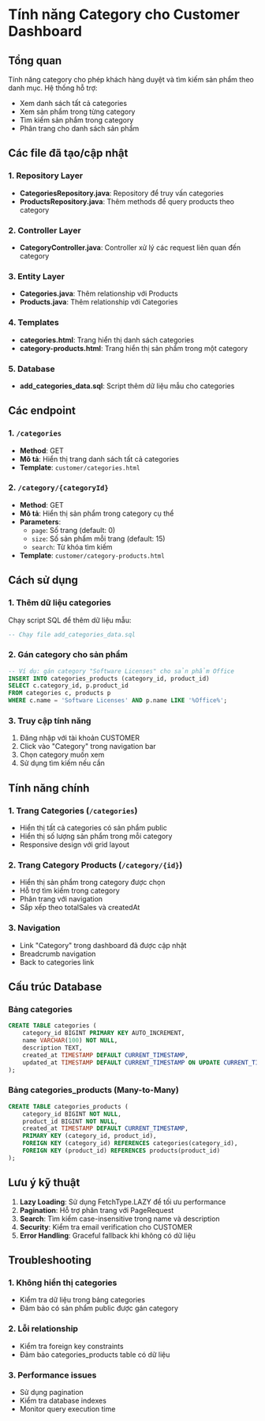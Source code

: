 # Tính năng Category cho Customer Dashboard

## Tổng quan
Tính năng category cho phép khách hàng duyệt và tìm kiếm sản phẩm theo danh mục. Hệ thống hỗ trợ:

- Xem danh sách tất cả categories
- Xem sản phẩm trong từng category
- Tìm kiếm sản phẩm trong category
- Phân trang cho danh sách sản phẩm

## Các file đã tạo/cập nhật

### 1. Repository Layer
- **CategoriesRepository.java**: Repository để truy vấn categories
- **ProductsRepository.java**: Thêm methods để query products theo category

### 2. Controller Layer
- **CategoryController.java**: Controller xử lý các request liên quan đến category

### 3. Entity Layer
- **Categories.java**: Thêm relationship với Products
- **Products.java**: Thêm relationship với Categories

### 4. Templates
- **categories.html**: Trang hiển thị danh sách categories
- **category-products.html**: Trang hiển thị sản phẩm trong một category

### 5. Database
- **add_categories_data.sql**: Script thêm dữ liệu mẫu cho categories

## Các endpoint

### 1. `/categories`
- **Method**: GET
- **Mô tả**: Hiển thị trang danh sách tất cả categories
- **Template**: `customer/categories.html`

### 2. `/category/{categoryId}`
- **Method**: GET
- **Mô tả**: Hiển thị sản phẩm trong category cụ thể
- **Parameters**:
  - `page`: Số trang (default: 0)
  - `size`: Số sản phẩm mỗi trang (default: 15)
  - `search`: Từ khóa tìm kiếm
- **Template**: `customer/category-products.html`

## Cách sử dụng

### 1. Thêm dữ liệu categories
Chạy script SQL để thêm dữ liệu mẫu:
```sql
-- Chạy file add_categories_data.sql
```

### 2. Gán category cho sản phẩm
```sql
-- Ví dụ: gán category "Software Licenses" cho sản phẩm Office
INSERT INTO categories_products (category_id, product_id) 
SELECT c.category_id, p.product_id 
FROM categories c, products p 
WHERE c.name = 'Software Licenses' AND p.name LIKE '%Office%';
```

### 3. Truy cập tính năng
1. Đăng nhập với tài khoản CUSTOMER
2. Click vào "Category" trong navigation bar
3. Chọn category muốn xem
4. Sử dụng tìm kiếm nếu cần

## Tính năng chính

### 1. Trang Categories (`/categories`)
- Hiển thị tất cả categories có sản phẩm public
- Hiển thị số lượng sản phẩm trong mỗi category
- Responsive design với grid layout

### 2. Trang Category Products (`/category/{id}`)
- Hiển thị sản phẩm trong category được chọn
- Hỗ trợ tìm kiếm trong category
- Phân trang với navigation
- Sắp xếp theo totalSales và createdAt

### 3. Navigation
- Link "Category" trong dashboard đã được cập nhật
- Breadcrumb navigation
- Back to categories link

## Cấu trúc Database

### Bảng categories
```sql
CREATE TABLE categories (
    category_id BIGINT PRIMARY KEY AUTO_INCREMENT,
    name VARCHAR(100) NOT NULL,
    description TEXT,
    created_at TIMESTAMP DEFAULT CURRENT_TIMESTAMP,
    updated_at TIMESTAMP DEFAULT CURRENT_TIMESTAMP ON UPDATE CURRENT_TIMESTAMP
);
```

### Bảng categories_products (Many-to-Many)
```sql
CREATE TABLE categories_products (
    category_id BIGINT NOT NULL,
    product_id BIGINT NOT NULL,
    created_at TIMESTAMP DEFAULT CURRENT_TIMESTAMP,
    PRIMARY KEY (category_id, product_id),
    FOREIGN KEY (category_id) REFERENCES categories(category_id),
    FOREIGN KEY (product_id) REFERENCES products(product_id)
);
```

## Lưu ý kỹ thuật

1. **Lazy Loading**: Sử dụng FetchType.LAZY để tối ưu performance
2. **Pagination**: Hỗ trợ phân trang với PageRequest
3. **Search**: Tìm kiếm case-insensitive trong name và description
4. **Security**: Kiểm tra email verification cho CUSTOMER
5. **Error Handling**: Graceful fallback khi không có dữ liệu

## Troubleshooting

### 1. Không hiển thị categories
- Kiểm tra dữ liệu trong bảng categories
- Đảm bảo có sản phẩm public được gán category

### 2. Lỗi relationship
- Kiểm tra foreign key constraints
- Đảm bảo categories_products table có dữ liệu

### 3. Performance issues
- Sử dụng pagination
- Kiểm tra database indexes
- Monitor query execution time
